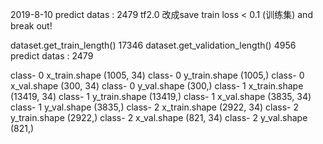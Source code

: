 2019-8-10
predict datas :  2479
tf2.0 改成save train loss < 0.1 (训练集) and break out!

dataset.get_train_length() 17346
dataset.get_validation_length() 4956
predict datas :  2479

class- 0 x_train.shape (1005, 34)
class- 0 y_train.shape (1005,)
class- 0 x_val.shape (300, 34)
class- 0 y_val.shape (300,)
class- 1 x_train.shape (13419, 34)
class- 1 y_train.shape (13419,)
class- 1 x_val.shape (3835, 34)
class- 1 y_val.shape (3835,)
class- 2 x_train.shape (2922, 34)
class- 2 y_train.shape (2922,)
class- 2 x_val.shape (821, 34)
class- 2 y_val.shape (821,)